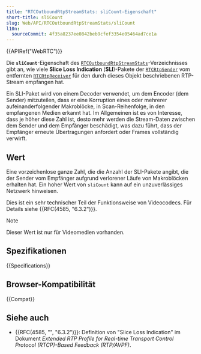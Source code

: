 ```yaml
---
title: "RTCOutboundRtpStreamStats: sliCount-Eigenschaft"
short-title: sliCount
slug: Web/API/RTCOutboundRtpStreamStats/sliCount
l10n:
  sourceCommit: 4f35a8237ee0842beb9cfef3354e05464ad7ce1a
---
```


{{APIRef("WebRTC")}}

Die **`sliCount`**-Eigenschaft des [`RTCOutboundRtpStreamStats`](/de/docs/Web/API/RTCOutboundRtpStreamStats)-Verzeichnisses gibt an, wie viele **Slice Loss Indication** (**SLI**)-Pakete der [`RTCRtpSender`](/de/docs/Web/API/RTCRtpSender) vom entfernten [`RTCRtpReceiver`](/de/docs/Web/API/RTCRtpReceiver) für den durch dieses Objekt beschriebenen RTP-Stream empfangen hat.

Ein SLI-Paket wird von einem Decoder verwendet, um dem Encoder (dem Sender) mitzuteilen, dass er eine Korruption eines oder mehrerer aufeinanderfolgender Makroblöcke, in Scan-Reihenfolge, in den empfangenen Medien erkannt hat. Im Allgemeinen ist es von Interesse, dass je höher diese Zahl ist, desto mehr werden die Stream-Daten zwischen dem Sender und dem Empfänger beschädigt, was dazu führt, dass der Empfänger erneute Übertragungen anfordert oder Frames vollständig verwirft.

## Wert

Eine vorzeichenlose ganze Zahl, die die Anzahl der SLI-Pakete angibt, die der Sender vom Empfänger aufgrund verlorener Läufe von Makroblöcken erhalten hat. Ein hoher Wert von `sliCount` kann auf ein unzuverlässiges Netzwerk hinweisen.

Dies ist ein sehr technischer Teil der Funktionsweise von Videocodecs. Für Details siehe {{RFC(4585, "6.3.2")}}.

> [!NOTE]
> Dieser Wert ist nur für Videomedien vorhanden.

## Spezifikationen

{{Specifications}}

## Browser-Kompatibilität

{{Compat}}

## Siehe auch

- {{RFC(4585, "", "6.3.2")}}: Definition von "Slice Loss Indication" im Dokument _Extended RTP Profile for Real-time Transport Control Protocol (RTCP)-Based Feedback (RTP/AVPF)_.
